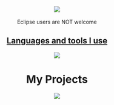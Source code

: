 <div align = "center">
    
</div>
<div align = "center">
    <img align = "center" src = "https://i.pinimg.com/originals/d0/00/b3/d000b3641dcec6b05f48f3c6b76ff6ad.gif" width = "max" height = "auto">
</div>
<div align="center">
 <br>
 Eclipse users are NOT welcome 
 <br>

</div>
<p align="center">
  <a href="https://skillicons.dev">
      <h2 align = "center">Languages and tools I use</h2>
      <div align = "center">
        <img src="https://skillicons.dev/icons?i=git,c,vscode,linux,idea,react,java,spring,python,docker,firebase,js,html,css" />
      </div>
  </a>
</p>
<div align = "center">
<h1>My Projects</h1>
    <img align = "center" src = "https://miro.medium.com/max/552/1*vJjJ3Mdok6Rvxx85IIRqBQ.gif" width = "max" height = "auto">
</div>
